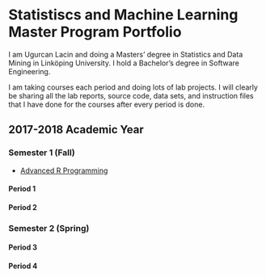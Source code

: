 # Statistiscs and Machine Learning Master Program Portfolio

I am Ugurcan Lacin and doing a Masters’ degree in Statistics and Data Mining in Linköping University. I hold a Bachelor’s degree in Software Engineering. 

I am taking courses each period and doing lots of lab projects. I will clearly be sharing all the lab reports, source code, data sets, and instruction files that I have done for the courses after every period is done.

## 2017-2018 Academic Year

### Semester 1 (Fall)

- [Advanced R Programming](Advanced%20R%20Programming/)


#### Period 1

#### Period 2

### Semester 2 (Spring)

#### Period 3

#### Period 4
